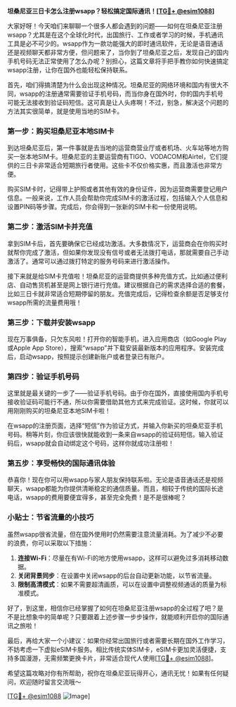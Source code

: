 **坦桑尼亚三日卡怎么注册wsapp？轻松搞定国际通讯！[[TG💪+ @esim1088](https://t.me/s/esim1088)]**

大家好呀！今天咱们来聊聊一个很多人都会遇到的问题——如何在坦桑尼亚注册wsapp？尤其是在这个全球化时代，出国旅行、工作或者学习的时候，手机通讯工具是必不可少的。wsapp作为一款功能强大的即时通讯软件，无论是语音通话还是视频聊天都非常方便，但问题来了，当你到了坦桑尼亚之后，发现自己的国内手机号码无法正常使用了怎么办呢？别担心，这篇文章将手把手教你如何快速搞定wsapp注册，让你在国外也能轻松保持联系。

首先，咱们得搞清楚为什么会出现这种情况。坦桑尼亚的网络环境和国内有很大不同，wsapp的注册通常需要验证手机号码，而当你身在国外时，你的国内手机号可能无法接收到验证码短信。这可真是让人头疼啊！不过，别急，解决这个问题的方法其实很简单，就是使用当地的SIM卡。

### 第一步：购买坦桑尼亚本地SIM卡

到达坦桑尼亚后，第一件事就是去当地的运营商营业厅或者机场、火车站等地方购买一张本地SIM卡。坦桑尼亚的主要运营商有TIGO、VODACOM和Airtel，它们提供的三日卡非常适合短期旅行者使用。这些卡不仅价格实惠，而且激活也非常方便。

购买SIM卡时，记得带上护照或者其他有效的身份证件，因为运营商需要登记用户信息。一般来说，工作人员会帮助你完成SIM卡的激活过程，包括输入个人信息和设置PIN码等步骤。完成后，你会得到一张新的SIM卡和一份使用说明。

### 第二步：激活SIM卡并充值

拿到SIM卡后，首先要确保它已经成功激活。大多数情况下，运营商会在你购买时就帮你完成了激活，但如果你发现没有信号或者无法拨打电话，那就需要自己手动激活了。通常可以通过拨打特定的服务号码来进行激活操作。

接下来就是给SIM卡充值啦！坦桑尼亚的运营商提供多种充值方式，比如通过便利店、自动售货机甚至是网上银行进行充值。建议根据自己的需求选择合适的套餐，比如三日卡就非常适合短期停留的朋友。充值完成后，记得检查余额是否足够支付wsapp所需的流量费用哦！

### 第三步：下载并安装wsapp

现在万事俱备，只欠东风啦！打开你的智能手机，进入应用商店（如Google Play或Apple App Store），搜索“wsapp”并下载安装最新版本的应用程序。安装完成后，启动wsapp，按照提示创建新账户或者登录已有账户。

### 第四步：验证手机号码

这里就是最关键的一步了——验证手机号码。由于你在国外，直接使用国内手机号接收验证码可能行不通，所以你需要借助其他方式来完成验证。这时候，你就可以用刚刚购买的坦桑尼亚本地SIM卡啦！

在wsapp的注册页面，选择“短信”作为验证方式，并输入你新买的坦桑尼亚手机号码。稍等片刻，你应该很快就能收到一条来自wsapp的验证码短信。输入验证码后，wsapp就会自动绑定这个号码，这样你就成功注册啦！

### 第五步：享受畅快的国际通讯体验

恭喜你！现在你可以用wsapp与家人朋友保持联系啦。无论是语音通话还是视频聊天，wsapp都能为你提供清晰稳定的通信质量。而且，相较于传统的国际长途电话，wsapp的费用要便宜得多，甚至完全免费！是不是很棒呢？

### 小贴士：节省流量的小技巧

虽然wsapp很省流量，但在国外使用时仍然需要注意流量消耗。为了减少不必要的浪费，你可以采取以下措施：

1. **连接Wi-Fi**：尽量在有Wi-Fi的地方使用wsapp，这样可以避免过多消耗移动数据。
2. **关闭背景同步**：在设置中关闭wsapp的后台自动更新功能，以节省流量。
3. **限制高清模式**：如果不需要超清画质，可以在设置中调整视频通话的质量为标准模式。

好了，到这里，相信你已经掌握了如何在坦桑尼亚注册wsapp的全过程了吧？是不是比想象中的简单呢？只要跟着上述步骤一步步操作，就能顺利开启你的国际通讯之旅啦！

最后，再给大家一个小建议：如果你经常出国旅行或者需要长期在国外工作学习，不妨考虑一下虚拟eSIM卡服务。相比传统实体SIM卡，eSIM卡更加灵活便捷，支持多国漫游，无需频繁更换卡片，非常适合现代人使用[[TG💪+ @esim1088](https://t.me/s/esim1088)]。

希望这篇攻略对你有所帮助，祝你在坦桑尼亚玩得开心，通讯无忧！如果有任何疑问，欢迎随时留言交流哦～

[[TG💪+ @esim1088](https://t.me/s/esim1088) ![Image](https://i.postimg.cc/4NQfJmqS/Snipaste-2025-05-13-00-14-12.png)]